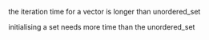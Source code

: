 the iteration time for a vector is longer than unordered_set

initialising a set needs more time than the unordered_set  